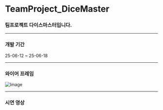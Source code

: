 # TeamProject_DiceMaster
### 팀프로젝트 다이스마스터입니다.

---

### 개발 기간

25-06-12 ~ 25-06-18

---

### 와이어 프레임

![Image](https://github.com/user-attachments/assets/bd7efcf7-0b42-4d35-9f43-4ef2efb5cea1)

---

### 시연 영상

